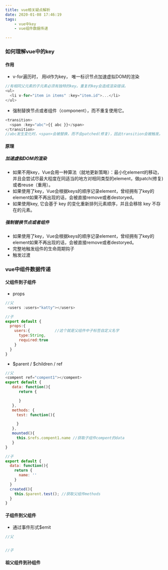 ```yaml
---
title: vue相关疑点解析
date: 2020-01-08 17:46:19
tags:
    - vue中key
    - vue组件数据传递

---
```


### 如何理解vue中的key
#### 作用
* v-for遍历时， 用id作为key， 唯一标识节点加速虚拟DOM的渲染
```js
//有相同父元素的子元素必须有独特的key。重复的key会造成渲染错误。
<ul>
  <li v-for="item in items" :key="item.id">...</li>
</ul>
```
* 强制替换节点或者组件（component），而不重复使用它。
```js
<transition>
  <span :key="abc">{{ abc }}</span>
</transition>
//abc发生变化时，<span>会被替换，而不会patched(修复)，因此transition会被触发。    
```

#### 原理
##### 加速虚拟DOM的渲染
* 如果不用key，Vue会用一种算法（就地更新策略）：最小化element的移动，并且会尝试尽最大程度在同适当的地方对相同类型的element，做patch(修复)或者reuse（重用）。
* 如果使用了key，Vue会根据keys的顺序记录element，曾经拥有了key的element如果不再出现的话，会被直接remove或者destoryed。
* 如果使用key, 它会基于 key 的变化重新排列元素顺序，并且会移除 key 不存在的元素。

##### 强制替换节点或者组件
* 如果使用了key，Vue会根据keys的顺序记录element，曾经拥有了key的element如果不再出现的话，会被直接remove或者destoryed。
* 完整地触发组件的生命周期钩子
* 触发过渡


### vue中组件数据传递
#### 父组件到子组件
* props
```js
//父
 <users :users="katty"></users>

//子
export default {
  props:{
    users:{           //这个就是父组件中子标签自定义名字
      type:String,
      required:true
    }
  }
}
```

* $parent / $children / ref 
```js
//父
<compent ref="compent1"></compent>
export default {
   data: function(){
      return {

      }
   },
   methods: {
     test: function(){

     }
   },
   mounted(){
     this.$refs.compent1.name //获取子组件compent的data
   }
}

//子
export default {
  data: function(){
    return {
      name: ''
    }
  }
  created(){
    this.$parent.test(); //获取父组件methods
  }
}
```

#### 子组件到父组件
* 通过事件形式$emit
```js
//父


//子
```


#### 祖父组件到孙组件